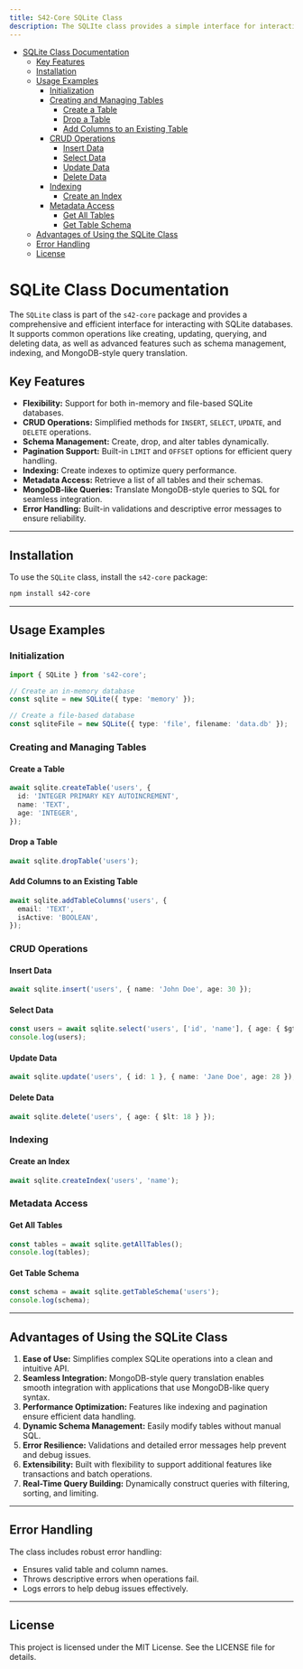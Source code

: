 ```yaml
---
title: S42-Core SQLite Class
description: The SQLIte class provides a simple interface for interacting with a SQLite database
---
```


- [SQLite Class Documentation](#sqlite-class-documentation)
	- [Key Features](#key-features)
	- [Installation](#installation)
	- [Usage Examples](#usage-examples)
		- [Initialization](#initialization)
		- [Creating and Managing Tables](#creating-and-managing-tables)
			- [Create a Table](#create-a-table)
			- [Drop a Table](#drop-a-table)
			- [Add Columns to an Existing Table](#add-columns-to-an-existing-table)
		- [CRUD Operations](#crud-operations)
			- [Insert Data](#insert-data)
			- [Select Data](#select-data)
			- [Update Data](#update-data)
			- [Delete Data](#delete-data)
		- [Indexing](#indexing)
			- [Create an Index](#create-an-index)
		- [Metadata Access](#metadata-access)
			- [Get All Tables](#get-all-tables)
			- [Get Table Schema](#get-table-schema)
	- [Advantages of Using the SQLite Class](#advantages-of-using-the-sqlite-class)
	- [Error Handling](#error-handling)
	- [License](#license)

# SQLite Class Documentation

The `SQLite` class is part of the `s42-core` package and provides a comprehensive and efficient interface for interacting with SQLite databases. It supports common operations like creating, updating, querying, and deleting data, as well as advanced features such as schema management, indexing, and MongoDB-style query translation.

## Key Features

- **Flexibility:** Support for both in-memory and file-based SQLite databases.
- **CRUD Operations:** Simplified methods for `INSERT`, `SELECT`, `UPDATE`, and `DELETE` operations.
- **Schema Management:** Create, drop, and alter tables dynamically.
- **Pagination Support:** Built-in `LIMIT` and `OFFSET` options for efficient query handling.
- **Indexing:** Create indexes to optimize query performance.
- **Metadata Access:** Retrieve a list of all tables and their schemas.
- **MongoDB-like Queries:** Translate MongoDB-style queries to SQL for seamless integration.
- **Error Handling:** Built-in validations and descriptive error messages to ensure reliability.

---

## Installation

To use the `SQLite` class, install the `s42-core` package:

```bash
npm install s42-core
```

---

## Usage Examples

### Initialization

```typescript
import { SQLite } from 's42-core';

// Create an in-memory database
const sqlite = new SQLite({ type: 'memory' });

// Create a file-based database
const sqliteFile = new SQLite({ type: 'file', filename: 'data.db' });
```

### Creating and Managing Tables

#### Create a Table
```typescript
await sqlite.createTable('users', {
  id: 'INTEGER PRIMARY KEY AUTOINCREMENT',
  name: 'TEXT',
  age: 'INTEGER',
});
```

#### Drop a Table
```typescript
await sqlite.dropTable('users');
```

#### Add Columns to an Existing Table
```typescript
await sqlite.addTableColumns('users', {
  email: 'TEXT',
  isActive: 'BOOLEAN',
});
```

### CRUD Operations

#### Insert Data
```typescript
await sqlite.insert('users', { name: 'John Doe', age: 30 });
```

#### Select Data
```typescript
const users = await sqlite.select('users', ['id', 'name'], { age: { $gte: 18 } }, { name: 1 }, 10, 0);
console.log(users);
```

#### Update Data
```typescript
await sqlite.update('users', { id: 1 }, { name: 'Jane Doe', age: 28 });
```

#### Delete Data
```typescript
await sqlite.delete('users', { age: { $lt: 18 } });
```

### Indexing

#### Create an Index
```typescript
await sqlite.createIndex('users', 'name');
```

### Metadata Access

#### Get All Tables
```typescript
const tables = await sqlite.getAllTables();
console.log(tables);
```

#### Get Table Schema
```typescript
const schema = await sqlite.getTableSchema('users');
console.log(schema);
```

---

## Advantages of Using the SQLite Class

1. **Ease of Use:** Simplifies complex SQLite operations into a clean and intuitive API.
2. **Seamless Integration:** MongoDB-style query translation enables smooth integration with applications that use MongoDB-like query syntax.
3. **Performance Optimization:** Features like indexing and pagination ensure efficient data handling.
4. **Dynamic Schema Management:** Easily modify tables without manual SQL.
5. **Error Resilience:** Validations and detailed error messages help prevent and debug issues.
6. **Extensibility:** Built with flexibility to support additional features like transactions and batch operations.
7. **Real-Time Query Building:** Dynamically construct queries with filtering, sorting, and limiting.

---

## Error Handling

The class includes robust error handling:
- Ensures valid table and column names.
- Throws descriptive errors when operations fail.
- Logs errors to help debug issues effectively.

---

## License

This project is licensed under the MIT License. See the LICENSE file for details.

